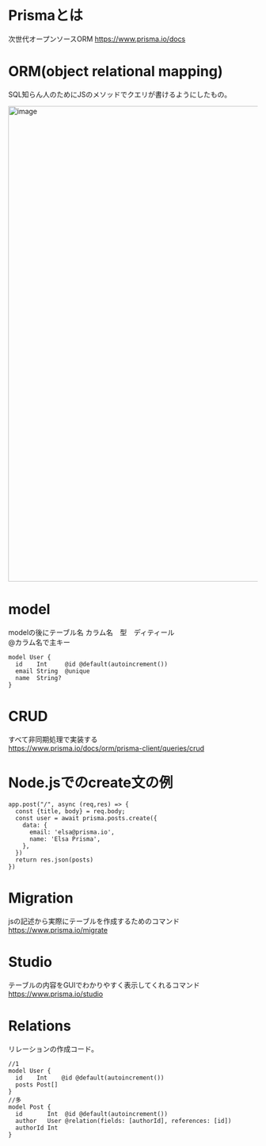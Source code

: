 # Prismaとは
次世代オープンソースORM
https://www.prisma.io/docs

# ORM(object relational mapping)
SQL知らん人のためにJSのメソッドでクエリが書けるようにしたもの。

<img width="960" alt="image" src="https://github.com/naoyuki2/TIL/assets/135786069/46c7b999-04ba-46f8-a6aa-0c09cae862cd">

# model
modelの後にテーブル名 
カラム名　型　ディティール  
@カラム名で主キー
```
model User {
  id    Int     @id @default(autoincrement())
  email String  @unique
  name  String?
}
```
# CRUD
すべて非同期処理で実装する  
https://www.prisma.io/docs/orm/prisma-client/queries/crud
# Node.jsでのcreate文の例
```
app.post("/", async (req,res) => {
  const {title, body} = req.body;
  const user = await prisma.posts.create({
    data: {
      email: 'elsa@prisma.io',
      name: 'Elsa Prisma',
    },
  })
  return res.json(posts)
})
```
# Migration
jsの記述から実際にテーブルを作成するためのコマンド
https://www.prisma.io/migrate

# Studio
テーブルの内容をGUIでわかりやすく表示してくれるコマンド
https://www.prisma.io/studio

# Relations
リレーションの作成コード。  

```
//1
model User {
  id    Int    @id @default(autoincrement())
  posts Post[]
}
//多
model Post {
  id       Int  @id @default(autoincrement())
  author   User @relation(fields: [authorId], references: [id])
  authorId Int
}
```
